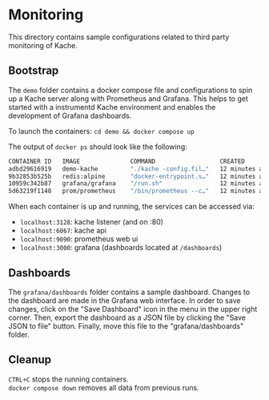 # Monitoring

This directory contains sample configurations related to third party monitoring of Kache.

## Bootstrap

The `demo` folder contains a docker compose file and configurations to spin up a Kache server along 
with Prometheus and Grafana. This helps to get started with a instrumentd Kache environment and enables 
the development of Grafana dashboards.

To launch the containers:
`cd demo && docker compose up`

The output of `docker ps` should look like the following:

```bash
CONTAINER ID   IMAGE              COMMAND                  CREATED              STATUS             PORTS                                                                NAMES
adbd29616919   demo-kache         "./kache -config.fil…"   12 minutes ago       Up 4 minutes       0.0.0.0:80->80/tcp, 0.0.0.0:3128->3128/tcp, 0.0.0.0:6067->6067/tcp   demo-kache-1
9b32853b525b   redis:alpine       "docker-entrypoint.s…"   12 minutes ago       Up 4 minutes       0.0.0.0:6379->6379/tcp                                               demo-redis-1
10959c342b87   grafana/grafana    "/run.sh"                12 minutes ago       Up 4 minutes       0.0.0.0:3000->3000/tcp                                               demo-grafana-1
5d63219f1148   prom/prometheus    "/bin/prometheus --c…"   12 minutes ago       Up 4 minutes       0.0.0.0:9090->9090/tcp                                               demo-prometheus-1
```

When each container is up and running, the services can be accessed via:

- `localhost:3128`: kache listener (and on :80)
- `localhost:6067`: kache api
- `localhost:9090`: prometheus web ui
- `localhost:3000`: grafana (dashboards located at `/dashboards`)

## Dashboards

The `grafana/dashboards` folder contains a sample dashboard. Changes to the dashboard are made in the 
Grafana web interface. In order to save changes, click on the "Save Dashboard" icon in the menu 
in the upper right corner. Then, export the dashboard as a JSON file by clicking the "Save JSON 
to file" button. Finally, move this file to the "grafana/dashboards" folder.

## Cleanup

`CTRL+C` stops the running containers.  
`docker compose down` removes all data from previous runs.